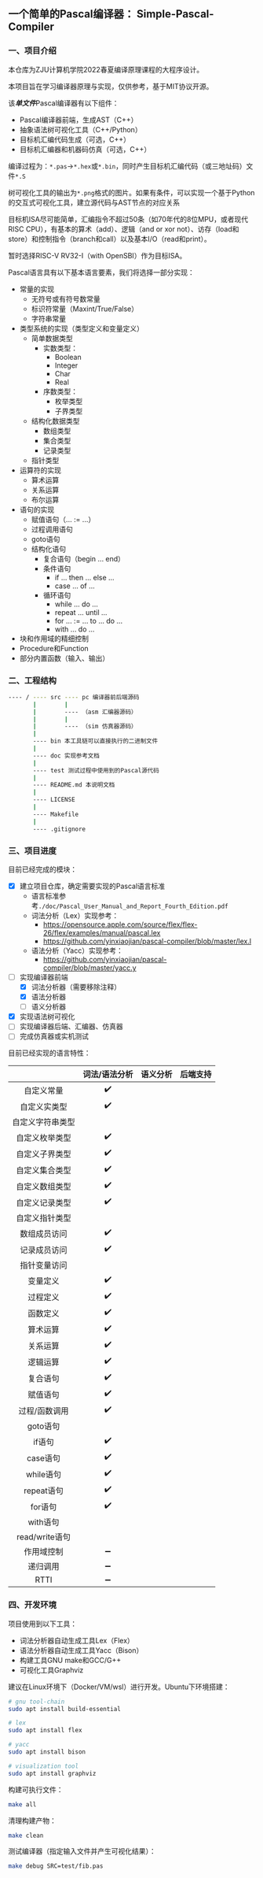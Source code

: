 ## 一个简单的Pascal编译器： Simple-Pascal-Compiler

### 一、项目介绍

本仓库为ZJU计算机学院2022春夏编译原理课程的大程序设计。

本项目旨在学习编译器原理与实现，仅供参考，基于MIT协议开源。

该***单文件***Pascal编译器有以下组件：

- Pascal编译器前端，生成AST（C++）
- 抽象语法树可视化工具（C++/Python）
- 目标机汇编代码生成（可选，C++）
- 目标机汇编器和机器码仿真（可选，C++）

编译过程为：`*.pas`->`*.hex`或`*.bin`，同时产生目标机汇编代码（或三地址码）文件`*.S`

树可视化工具的输出为`*.png`格式的图片。如果有条件，可以实现一个基于Python的交互式可视化工具，建立源代码与AST节点的对应关系

目标机ISA尽可能简单，汇编指令不超过50条（如70年代的8位MPU，或者现代RISC CPU），有基本的算术（add）、逻辑（and or xor not）、访存（load和store）和控制指令（branch和call）以及基本I/O（read和print）。

暂时选择RISC-V RV32-I（with OpenSBI）作为目标ISA。

Pascal语言具有以下基本语言要素，我们将选择一部分实现：

- 常量的实现
  - 无符号或有符号数常量
  - 标识符常量（Maxint/True/False）
  - 字符串常量
- 类型系统的实现（类型定义和变量定义）
  - 简单数据类型
    - 实数类型：
      - Boolean
      - Integer
      - Char
      - Real
    - 序数类型：
      - 枚举类型
      - 子界类型
  - 结构化数据类型
    - 数组类型
    - 集合类型
    - 记录类型
  - 指针类型
- 运算符的实现
  - 算术运算
  - 关系运算
  - 布尔运算
- 语句的实现
  - 赋值语句（... := ...）
  - 过程调用语句
  - goto语句
  - 结构化语句
    - 复合语句（begin ... end）
    - 条件语句
      - if ... then ... else ...
      - case ... of ...
    - 循环语句
      - while ... do ...
      - repeat ... until ...
      - for ... := ... to ... do ...
      - with ... do ...
- 块和作用域的精细控制
- Procedure和Function
- 部分内置函数（输入、输出）

### 二、工程结构

``` bash
---- / ---- src ---- pc 编译器前后端源码
       |        |
       |        ---- （asm 汇编器源码）
       |        |
       |        ---- （sim 仿真器源码）
       |
       ---- bin 本工具链可以直接执行的二进制文件
       |
       ---- doc 实现参考文档
       |
       ---- test 测试过程中使用到的Pascal源代码
       |
       ---- README.md 本说明文档
       |
       ---- LICENSE 
       |
       ---- Makefile
       |
       ---- .gitignore
```

### 三、项目进度

目前已经完成的模块：

- [x] 建立项目仓库，确定需要实现的Pascal语言标准
  - 语言标准参考`./doc/Pascal_User_Manual_and_Report_Fourth_Edition.pdf`
  - 词法分析（Lex）实现参考：
    - <https://opensource.apple.com/source/flex/flex-26/flex/examples/manual/pascal.lex>
    - <https://github.com/yinxiaojian/pascal-compiler/blob/master/lex.l>
  - 语法分析（Yacc）实现参考：
    - <https://github.com/yinxiaojian/pascal-compiler/blob/master/yacc.y>
- [ ] 实现编译器前端
  - [x] 词法分析器（需要移除注释）
  - [x] 语法分析器
  - [ ] 语义分析器
- [x] 实现语法树可视化
- [ ] 实现编译器后端、汇编器、仿真器
- [ ] 完成仿真器或实机测试

目前已经实现的语言特性：

|                  |   词法/语法分析    | 语义分析 | 后端支持 |
| :--------------: | :----------------: | :------: | :------: |
|    自定义常量    | :heavy_check_mark: |          |          |
|   自定义实类型   | :heavy_check_mark: |          |          |
| 自定义字符串类型 |                    |          |          |
|  自定义枚举类型  | :heavy_check_mark: |          |          |
|  自定义子界类型  | :heavy_check_mark: |          |          |
|  自定义集合类型  | :heavy_check_mark: |          |          |
|  自定义数组类型  | :heavy_check_mark: |          |          |
|  自定义记录类型  | :heavy_check_mark: |          |          |
|  自定义指针类型  |                    |          |          |
|   数组成员访问   | :heavy_check_mark: |          |          |
|   记录成员访问   | :heavy_check_mark: |          |          |
|   指针变量访问   |                    |          |          |
|     变量定义     | :heavy_check_mark: |          |          |
|     过程定义     | :heavy_check_mark: |          |          |
|     函数定义     | :heavy_check_mark: |          |          |
|     算术运算     | :heavy_check_mark: |          |          |
|     关系运算     | :heavy_check_mark: |          |          |
|     逻辑运算     | :heavy_check_mark: |          |          |
|     复合语句     | :heavy_check_mark: |          |          |
|     赋值语句     | :heavy_check_mark: |          |          |
|  过程/函数调用   | :heavy_check_mark: |          |          |
|     goto语句     |                    |          |          |
|      if语句      | :heavy_check_mark: |          |          |
|     case语句     | :heavy_check_mark: |          |          |
|    while语句     | :heavy_check_mark: |          |          |
|    repeat语句    | :heavy_check_mark: |          |          |
|     for语句      | :heavy_check_mark: |          |          |
|     with语句     |                    |          |          |
|  read/write语句  |                    |          |          |
|    作用域控制    | :heavy_minus_sign: |          |          |
|     递归调用     | :heavy_minus_sign: |          |          |
|       RTTI       | :heavy_minus_sign: |          |          |

### 四、开发环境

项目使用到以下工具：

- 词法分析器自动生成工具Lex（Flex）
- 语法分析器自动生成工具Yacc（Bison）
- 构建工具GNU make和GCC/G++
- 可视化工具Graphviz

建议在Linux环境下（Docker/VM/wsl）进行开发。Ubuntu下环境搭建：

```bash
# gnu tool-chain
sudo apt install build-essential

# lex
sudo apt install flex

# yacc
sudo apt install bison

# visualization tool
sudo apt install graphviz
```

构建可执行文件：
```bash
make all
```

清理构建产物：
```bash
make clean
```

测试编译器（指定输入文件并产生可视化结果）：
```bash
make debug SRC=test/fib.pas
```

